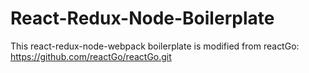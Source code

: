 # React-Redux-Node-Boilerplate

This react-redux-node-webpack boilerplate is modified from reactGo: https://github.com/reactGo/reactGo.git
